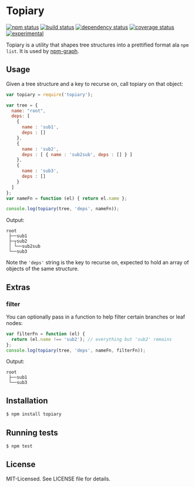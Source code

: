 # Topiary
[![npm status](http://img.shields.io/npm/v/topiary.svg)](https://www.npmjs.org/package/topiary)
[![build status](https://secure.travis-ci.org/clux/topiary.svg)](http://travis-ci.org/clux/topiary)
[![dependency status](https://david-dm.org/clux/topiary.svg)](https://david-dm.org/clux/topiary)
[![coverage status](http://img.shields.io/coveralls/clux/topiary.svg)](https://coveralls.io/r/clux/topiary)
[![experimental](http://img.shields.io/badge/stability-experimental-DD5F0A.svg)](http://nodejs.org/api/documentation.html#documentation_stability_index)

Topiary is a utility that shapes tree structures into a prettified format ala `npm list`.
It is used by [npm-graph](https://npmjs.org/npm-graph).

## Usage
Given a tree structure and a key to recurse on, call topiary on that object:

```js
var topiary = require('topiary');

var tree = {
  name: "root",
  deps: [
    {
      name : 'sub1',
      deps : []
    },
    {
      name : 'sub2',
      deps : [ { name : 'sub2sub', deps : [] } ]
    },
    {
      name : 'sub3',
      deps : []
    }
  ]
};
var nameFn = function (el) { return el.name };

console.log(topiary(tree, 'deps', nameFn));
```

Output:
```
root
 ├──sub1
 ├─┬sub2
 │ └──sub2sub
 └──sub3
```

Note the `'deps'` string is the key to recurse on, expected to hold an array of objects of the same structure.

## Extras
### filter
You can optionally pass in a function to help filter certain branches or leaf nodes:

```js
var filterFn = function (el) {
  return (el.name !== 'sub2'); // everything but 'sub2' remains
};
console.log(topiary(tree, 'deps', nameFn, filterFn));
```

Output:
```
root
 ├──sub1
 └──sub3
```

## Installation

```bash
$ npm install topiary
```

## Running tests

```bash
$ npm test
```

## License
MIT-Licensed. See LICENSE file for details.
